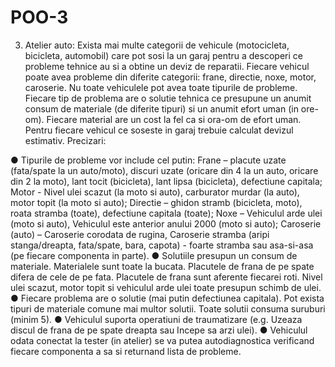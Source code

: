 # POO-3

3. Atelier auto: Exista mai multe categorii de vehicule (motocicleta, bicicleta, automobil)
care pot sosi la un garaj pentru a descoperi ce probleme tehnice au si a obtine un deviz
de reparatii. Fiecare vehicul poate avea probleme din diferite categorii: frane, directie,
noxe, motor, caroserie. Nu toate vehiculele pot avea toate tipurile de probleme. Fiecare
tip de problema are o solutie tehnica ce presupune un anumit consum de materiale (de
diferite tipuri) si un anumit efort uman (in ore-om). Fiecare material are un cost la fel ca
si ora-om de efort uman. Pentru fiecare vehicul ce soseste in garaj trebuie calculat
devizul estimativ.
Precizari:

● Tipurile de probleme vor include cel putin: Frane – placute uzate
(fata/spate la un auto/moto), discuri uzate (oricare din 4 la un auto,
oricare din 2 la moto), lant tocit (bicicleta), lant lipsa (bicicleta),
defectiune capitala; Motor - Nivel ulei scazut (la moto si auto),
carburator murdar (la auto), motor topit (la moto si auto); Directie –
ghidon stramb (bicicleta, moto), roata stramba (toate), defectiune
capitala (toate); Noxe – Vehiculul arde ulei (moto si auto), Vehiculul este
anterior anului 2000 (moto si auto); Caroserie (auto) – Caroserie corodata
de rugina, Caroserie stramba (aripi stanga/dreapta, fata/spate, bara,
capota) - foarte stramba sau asa-si-asa (pe fiecare componenta in parte).
● Solutiile presupun un consum de materiale. Materialele sunt toate la
bucata. Placutele de frana de pe spate difera de cele de pe fata. Placutele
de frana sunt aferente fiecarei roti. Nivel ulei scazut, motor topit si
vehiculul arde ulei toate presupun schimb de ulei.
● Fiecare problema are o solutie (mai putin defectiunea capitala). Pot exista
tipuri de materiale comune mai multor solutii. Toate solutii consuma
suruburi (minim 5).
● Vehiculul suporta operatiuni de traumatizare (e.g. Uzeaza discul de frana
de pe spate dreapta sau Incepe sa arzi ulei).
● Vehiculul odata conectat la tester (in atelier) se va putea autodiagnostica
verificand fiecare componenta a sa si returnand lista de probleme.
